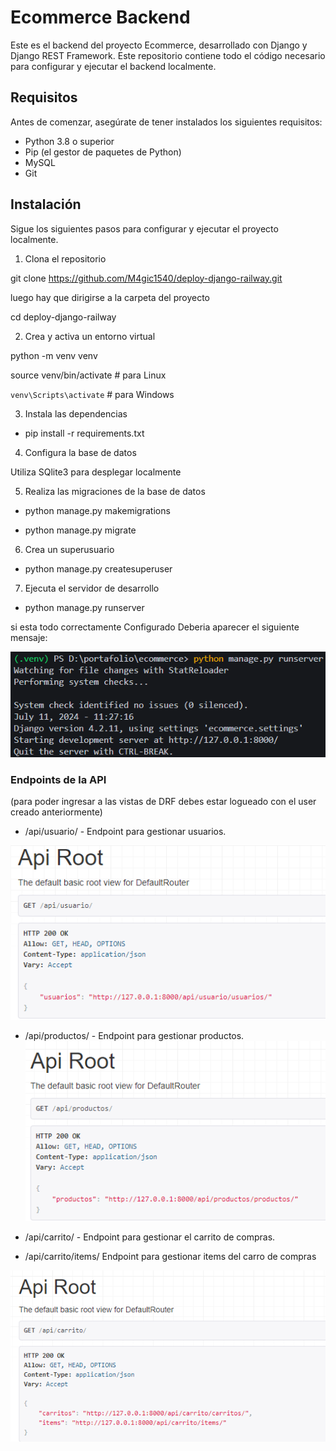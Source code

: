 # Ecommerce Backend

Este es el backend del proyecto Ecommerce, desarrollado con Django y Django REST Framework. Este repositorio contiene todo el código necesario para configurar y ejecutar el backend localmente.

## Requisitos

Antes de comenzar, asegúrate de tener instalados los siguientes requisitos:

- Python 3.8 o superior
- Pip (el gestor de paquetes de Python)
- MySQL
- Git


## Instalación

Sigue los siguientes pasos para configurar y ejecutar el proyecto localmente.

1. Clona el repositorio

git clone https://github.com/M4gic1540/deploy-django-railway.git

luego hay que dirigirse a la carpeta del proyecto

cd deploy-django-railway

2. Crea y activa un entorno virtual

python -m venv venv

source venv/bin/activate # para Linux

`venv\Scripts\activate` # para Windows

3. Instala las dependencias

- pip install -r requirements.txt

4. Configura la base de datos

Utiliza SQlite3 para desplegar localmente

5. Realiza las migraciones de la base de datos

- python manage.py makemigrations

- python manage.py migrate

6. Crea un superusuario

- python manage.py createsuperuser

7. Ejecuta el servidor de desarrollo

- python manage.py runserver


si esta todo correctamente Configurado Deberia aparecer el siguiente mensaje:

![alt text](image.png)


### Endpoints de la API

(para poder ingresar a las vistas de DRF  debes estar logueado con el user creado anteriormente)

- /api/usuario/ - Endpoint para gestionar usuarios. 

![alt text](image-1.png)

- /api/productos/ - Endpoint para gestionar productos. 
![alt text](image-2.png)


- /api/carrito/ - Endpoint para gestionar el carrito de compras.
- /api/carrito/items/ Endpoint para gestionar items del carro de compras

![alt text](image-3.png)

